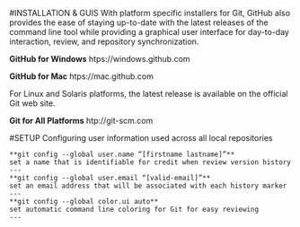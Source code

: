 #INSTALLATION & GUIS
With platform specific installers for Git, GitHub also provides the
ease of staying up-to-date with the latest releases of the command
line tool while providing a graphical user interface for day-to-day
interaction, review, and repository synchronization.


**GitHub for Windows**
htps://windows.github.com


**GitHub for Mac**
htps://mac.github.com


For Linux and Solaris platforms, the latest release is available on
the official Git web site.


**Git for All Platforms**
htp://git-scm.com

#SETUP
Configuring user information used across all local repositories
```
**git config --global user.name “[firstname lastname]”**
set a name that is identifiable for credit when review version history
---
**git config --global user.email “[valid-email]”**
set an email address that will be associated with each history marker
---
**git config --global color.ui auto**
set automatic command line coloring for Git for easy reviewing
---
```